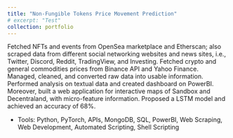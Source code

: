 ```yaml
---
title: "Non-Fungible Tokens Price Movement Prediction"
# excerpt: "Test"
collection: portfolio
---
```

<!-- [Link to Github Repo](https://github.com/abuba8) -->
Fetched NFTs and events from OpenSea marketplace and Etherscan; also scraped data from different social networking websites and news sites, i.e., Twitter, Discord, Reddit, TradingView, and Investing. Fetched crypto and general commodities prices from Binance API and Yahoo Finance. Managed, cleaned, and converted raw data into usable information. Performed analysis on textual data and created dashboard on PowerBI. Moreover, built a web application for interactive maps of Sandbox and Decentraland, with micro-feature information. Proposed a LSTM model and achieved an accuracy of 68\%.
- Tools: Python, PyTorch, APIs, MongoDB, SQL, PowerBI, Web Scraping, Web Development, Automated Scripting, Shell Scripting
